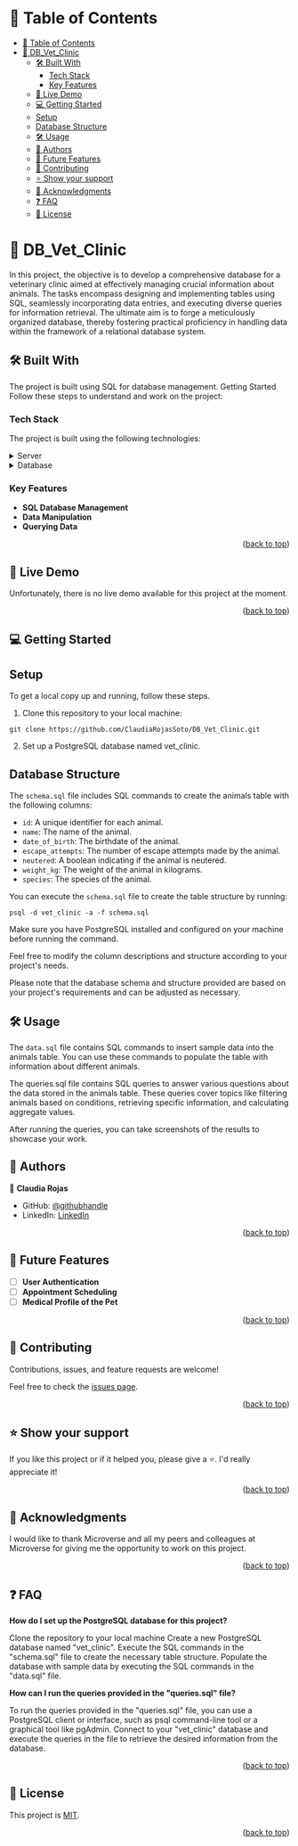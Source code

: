 
<a name="readme-top"></a>

<!--
HOW TO USE:
This is an example of how you may give instructions on setting up your project locally.

Modify this file to match your project and remove sections that don't apply.

REQUIRED SECTIONS:
- Table of Contents
- About the Project
  - Built With
  - Live Demo
- Getting Started
- Authors
- Future Features
- Contributing
- Show your support
- Acknowledgements
- License

After you're finished please remove all the comments and instructions!
-->


<!-- TABLE OF CONTENTS -->

# 📗 Table of Contents

- [📗 Table of Contents](#-table-of-contents)
- [📖 DB\_Vet\_Clinic ](#-db_vet_clinic-)
  - [🛠 Built With ](#-built-with-)
    - [Tech Stack ](#tech-stack-)
    - [Key Features ](#key-features-)
  - [🚀 Live Demo ](#-live-demo-)
  - [💻 Getting Started ](#-getting-started-)
  - [Setup](#setup)
  - [Database Structure](#database-structure)
  - [🛠 Usage ](#-usage-)
  - [👥 Authors ](#-authors-)
  - [🔭 Future Features ](#-future-features-)
  - [🤝 Contributing ](#-contributing-)
  - [⭐️ Show your support ](#️-show-your-support-)
  - [🙏 Acknowledgments ](#-acknowledgments-)
  - [❓ FAQ ](#-faq-)
  - [📝 License ](#-license-)

<!-- PROJECT DESCRIPTION -->

# 📖 DB_Vet_Clinic <a name="about-project"></a>


In this project, the objective is to develop a comprehensive database for a veterinary clinic aimed at effectively managing crucial information about animals. The tasks encompass designing and implementing tables using SQL, seamlessly incorporating data entries, and executing diverse queries for information retrieval. The ultimate aim is to forge a meticulously organized database, thereby fostering practical proficiency in handling data within the framework of a relational database system.

## 🛠 Built With <a name="built-with"></a>

The project is built using SQL for database management. Getting Started Follow these steps to understand and work on the project:


### Tech Stack <a name="tech-stack"></a>

The project is built using the following technologies:

<details>
  <summary>Server</summary>
  <ul>
    <li><a href="https://expressjs.com/">Express.js</a></li>
  </ul>
</details>

<details>
<summary>Database</summary>
  <ul>
    <li><a href="https://www.postgresql.org/">PostgreSQL</a></li>
  </ul>
</details>

<!-- Features -->

### Key Features <a name="key-features"></a>


- **SQL Database Management**
- **Data Manipulation**
- **Querying Data**

<p align="right">(<a href="#readme-top">back to top</a>)</p>

<!-- LIVE DEMO -->

## 🚀 Live Demo <a name="live-demo"></a>

Unfortunately, there is no live demo available for this project at the moment.

<p align="right">(<a href="#readme-top">back to top</a>)</p>

<!-- GETTING STARTED -->

## 💻 Getting Started <a name="getting-started"></a>

## Setup

To get a local copy up and running, follow these steps.

1. Clone this repository to your local machine:

```
git clone https://github.com/ClaudiaRojasSoto/DB_Vet_Clinic.git

```

2. Set up a PostgreSQL database named vet_clinic.


## Database Structure
The `schema.sql` file includes SQL commands to create the animals table with the following columns:

- `id`: A unique identifier for each animal.
- `name`: The name of the animal.
- `date_of_birth`: The birthdate of the animal.
- `escape_attempts`: The number of escape attempts made by the animal.
- `neutered`: A boolean indicating if the animal is neutered.
- `weight_kg`: The weight of the animal in kilograms.
- `species`: The species of the animal.

You can execute the `schema.sql` file to create the table structure by running:

```
psql -d vet_clinic -a -f schema.sql
```

Make sure you have PostgreSQL installed and configured on your machine before running the command.

Feel free to modify the column descriptions and structure according to your project's needs.

Please note that the database schema and structure provided are based on your project's requirements and can be adjusted as necessary.

## 🛠 Usage <a name="usage"></a>

The `data.sql` file contains SQL commands to insert sample data into the animals table. You can use these commands to populate the table with information about different animals.

The queries.sql file contains SQL queries to answer various questions about the data stored in the animals table. These queries cover topics like filtering animals based on conditions, retrieving specific information, and calculating aggregate values.

After running the queries, you can take screenshots of the results to showcase your work.

## 👥 Authors <a name="authors"></a>

👤 **Claudia Rojas**

-   GitHub: [@githubhandle](https://github.com/ClaudiaRojasSoto)
-   LinkedIn: [LinkedIn](https://www.linkedin.com/in/claudia-rojas-soto/)

<p align="right">(<a href="#readme-top">back to top</a>)</p>

<!-- FUTURE FEATURES -->

## 🔭 Future Features <a name="future-features"></a>

- [ ] **User Authentication**
- [ ] **Appointment Scheduling**
- [ ] **Medical Profile of the Pet**

<p align="right">(<a href="#readme-top">back to top</a>)</p>

<!-- CONTRIBUTING -->

## 🤝 Contributing <a name="contributing"></a>

Contributions, issues, and feature requests are welcome!

Feel free to check the [issues page](https://github.com/ClaudiaRojasSoto/DB_Vet_Clinic/issues).

<p align="right">(<a href="#readme-top">back to top</a>)</p>

<!-- SUPPORT -->

## ⭐️ Show your support <a name="support"></a>


If you like this project or if it helped you, please give a ⭐️. I'd really appreciate it!

<p align="right">(<a href="#readme-top">back to top</a>)</p>

<!-- ACKNOWLEDGEMENTS -->

## 🙏 Acknowledgments <a name="acknowledgements"></a>

I would like to thank Microverse and all my peers and colleagues at Microverse for giving me the opportunity to work on this project.

<p align="right">(<a href="#readme-top">back to top</a>)</p>

<!-- FAQ (optional) -->

## ❓ FAQ <a name="faq"></a>

**How do I set up the PostgreSQL database for this project?**

Clone the repository to your local machine
Create a new PostgreSQL database named "vet_clinic".
Execute the SQL commands in the "schema.sql" file to create the necessary table structure.
Populate the database with sample data by executing the SQL commands in the "data.sql" file.

**How can I run the queries provided in the "queries.sql" file?**

To run the queries provided in the "queries.sql" file, you can use a PostgreSQL client or interface, such as psql command-line tool or a graphical tool like pgAdmin. Connect to your "vet_clinic" database and execute the queries in the file to retrieve the desired information from the database.


<p align="right">(<a href="#readme-top">back to top</a>)</p>

<!-- LICENSE -->

## 📝 License <a name="license"></a>

This project is [MIT](MIT.md).


<p align="right">(<a href="#readme-top">back to top</a>)</p>
